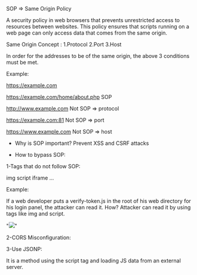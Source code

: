 SOP => Same Origin Policy


A security policy in web browsers that prevents unrestricted access to resources between websites. This policy ensures that scripts running on a web page can only access data that comes from the same origin.

Same Origin Concept : 
1.Protocol 
2.Port 
3.Host

In order for the addresses to be of the same origin, the above 3 conditions must be met. 

Example:

https://example.com

https://example.com/home/about.php  SOP


http://www.example.com              Not SOP  => protocol


https://example.com:81              Not SOP  => port


https://www.example.com             Not SOP  => host




* Why is SOP important? Prevent XSS and CSRF attacks


* How to bypass SOP:

1-Tags that do not follow SOP:


img
script
iframe
...

Example: 

If a web developer puts a verify-token.js in the root of his web directory for his login panel, the attacker can read it. How? Attacker can read it by using tags like img and script.


"<img src=https://target.tld/home/user1/verify-token.js>" 



2-CORS Misconfiguration: 


3-Use JSONP:

It is a method using the script tag and loading JS data from an external server.


<script src="http://attacker.tld/info.js"></script>


